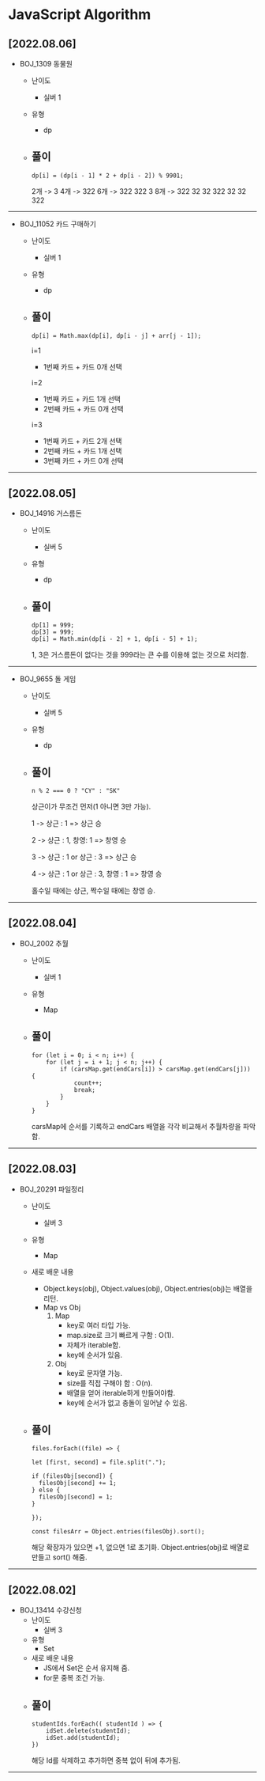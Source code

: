# JavaScript Algorithm

## [2022.08.06]

- BOJ_1309 동물원

  - 난이도
    - 실버 1
  - 유형
    - dp
  - ## 풀이

    ```
    dp[i] = (dp[i - 1] * 2 + dp[i - 2]) % 9901;
    ```

    2개 -> 3
    4개 -> 322
    6개 -> 322 322 3
    8개 -> 322 32 32 322 32 32 322

---

- BOJ_11052 카드 구매하기

  - 난이도
    - 실버 1
  - 유형
    - dp
  - ## 풀이

    ```
    dp[i] = Math.max(dp[i], dp[i - j] + arr[j - 1]);
    ```

    i=1

    - 1번째 카드 + 카드 0개 선택

    i=2

    - 1번째 카드 + 카드 1개 선택
    - 2번째 카드 + 카드 0개 선택

    i=3

    - 1번째 카드 + 카드 2개 선택
    - 2번째 카드 + 카드 1개 선택
    - 3번째 카드 + 카드 0개 선택

---

## [2022.08.05]

- BOJ_14916 거스름돈

  - 난이도
    - 실버 5
  - 유형
    - dp
  - ## 풀이

    ```
    dp[1] = 999;
    dp[3] = 999;
    dp[i] = Math.min(dp[i - 2] + 1, dp[i - 5] + 1);
    ```

    1, 3은 거스름돈이 없다는 것을 999라는 큰 수를 이용해 없는 것으로 처리함.

---

- BOJ_9655 돌 게임

  - 난이도
    - 실버 5
  - 유형
    - dp
  - ## 풀이

    ```
    n % 2 === 0 ? "CY" : "SK"
    ```

    상근이가 무조건 먼저(1 아니면 3만 가능).

    1 -> 상근 : 1 => 상근 승

    2 -> 상근 : 1, 창영: 1 => 창영 승

    3 -> 상근 : 1 or 상근 : 3 => 상근 승

    4 -> 상근 : 1 or 상근 : 3, 창영 : 1 => 창영 승

    홀수일 때에는 상근, 짝수일 때에는 창영 승.

---

## [2022.08.04]

- BOJ_2002 추월

  - 난이도
    - 실버 1
  - 유형
    - Map
  - ## 풀이

    ```
    for (let i = 0; i < n; i++) {
        for (let j = i + 1; j < n; j++) {
            if (carsMap.get(endCars[i]) > carsMap.get(endCars[j])) {
                count++;
                break;
            }
        }
    }
    ```

    carsMap에 순서를 기록하고 endCars 배열을 각각 비교해서 추월차량을 파악함.

---

## [2022.08.03]

- BOJ_20291 파일정리

  - 난이도
    - 실버 3
  - 유형
    - Map
  - 새로 배운 내용
    - Object.keys(obj), Object.values(obj), Object.entries(obj)는 배열을 리턴.
    - Map vs Obj
      1. Map
         - key로 여러 타입 가능.
         - map.size로 크기 빠르게 구함 : O(1).
         - 자체가 iterable함.
         - key에 순서가 있음.
      2. Obj
         - key로 문자열 가능.
         - size를 직접 구해야 함 : O(n).
         - 배열을 얻어 iterable하게 만들어야함.
         - key에 순서가 없고 충돌이 일어날 수 있음.
  - ## 풀이

    ```
    files.forEach((file) => {

    let [first, second] = file.split(".");

    if (filesObj[second]) {
      filesObj[second] += 1;
    } else {
      filesObj[second] = 1;
    }

    });

    const filesArr = Object.entries(filesObj).sort();
    ```

    해당 확장자가 있으면 +1, 없으면 1로 초기화.
    Object.entries(obj)로 배열로 만들고 sort() 해줌.

---

## [2022.08.02]

- BOJ_13414 수강신청
  - 난이도
    - 실버 3
  - 유형
    - Set
  - 새로 배운 내용
    - JS에서 Set은 순서 유지해 줌.
    - for문 중복 조건 가능.
  - ## 풀이
    ```
    studentIds.forEach(( studentId ) => {
        idSet.delete(studentId);
        idSet.add(studentId);
    })
    ```
    해당 Id를 삭제하고 추가하면 중복 없이 뒤에 추가됨.

---
